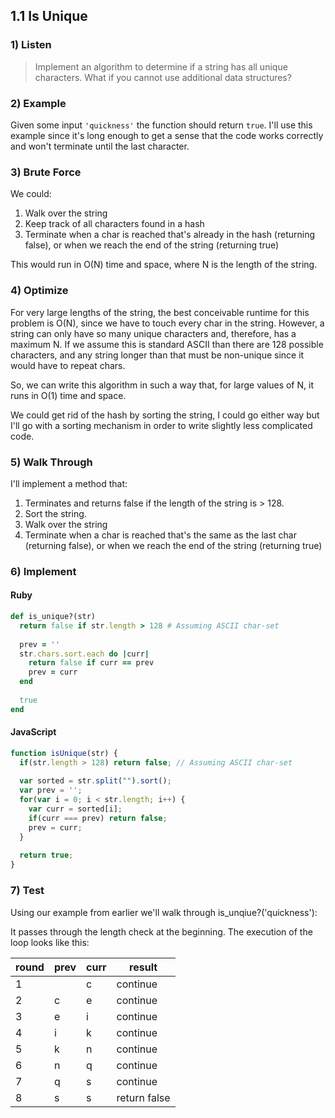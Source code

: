 ## 1.1 Is Unique

### 1) Listen
> Implement an algorithm to determine if a string has all unique characters. What if you cannot use additional data structures?


### 2) Example
Given some input `'quickness'` the function should return `true`. I'll use this example since it's long enough to get a sense that the code works correctly and won't terminate until the last character.


### 3) Brute Force
We could:
   1. Walk over the string
   2. Keep track of all characters found in a hash
   3. Terminate when a char is reached that's already in the hash (returning false), or when we reach the end of the string (returning true)

This would run in O(N) time and space, where N is the length of the string.


### 4) Optimize
For very large lengths of the string, the best conceivable runtime for this problem is O(N), since we have to touch every char in the string. However, a string can only have so many unique characters and, therefore, has a maximum N. If we assume this is  standard ASCII than there are 128 possible characters, and any string longer than that must be non-unique since it would have to repeat chars.

So, we can write this algorithm in such a way that, for large values of N, it runs in O(1) time and space.

We could get rid of the hash by sorting the string, I could go either way but I'll go with a sorting mechanism in order to write slightly less complicated code.


### 5) Walk Through
I'll implement a method that:
   1. Terminates and returns false if the length of the string is > 128.
   2. Sort the string.
   3. Walk over the string
   4. Terminate when a char is reached that's the same as the last char (returning false), or when we reach the end of the string (returning true)


### 6) Implement

#### Ruby
```ruby
def is_unique?(str)
  return false if str.length > 128 # Assuming ASCII char-set
  
  prev = ''
  str.chars.sort.each do |curr|
    return false if curr == prev
    prev = curr
  end
  
  true
end
```

#### JavaScript
```javascript
function isUnique(str) {
  if(str.length > 128) return false; // Assuming ASCII char-set
  
  var sorted = str.split("").sort();
  var prev = '';
  for(var i = 0; i < str.length; i++) {
    var curr = sorted[i];
    if(curr === prev) return false;
    prev = curr;
  }
  
  return true;
}
```

### 7) Test

Using our example from earlier we'll walk through is_unqiue?('quickness'):

It passes through the length check at the beginning. The execution of the loop looks like this:

| round | prev | curr |    result    |
|-------|------|------|--------------|
|     1 |      | c    | continue     |
|     2 | c    | e    | continue     |
|     3 | e    | i    | continue     |
|     4 | i    | k    | continue     |
|     5 | k    | n    | continue     |
|     6 | n    | q    | continue     |
|     7 | q    | s    | continue     |
|     8 | s    | s    | return false |


